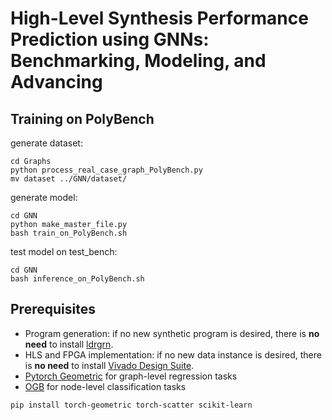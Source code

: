 # High-Level Synthesis Performance Prediction using GNNs: Benchmarking, Modeling, and Advancing

## Training on PolyBench
generate dataset:
```
cd Graphs
python process_real_case_graph_PolyBench.py
mv dataset ../GNN/dataset/
```

generate model:
```
cd GNN
python make_master_file.py
bash train_on_PolyBench.sh
```

test model on test_bench:
```
cd GNN
bash inference_on_PolyBench.sh
```

<!-- Prerequisites -->
## Prerequisites
* Program generation: if no new synthetic program is desired, there is **no need** to install [ldrgrn](https://github.com/gergo-/ldrgen).
* HLS and FPGA implementation: if no new data instance is desired, there is **no need** to install [Vivado Design Suite](https://www.xilinx.com/support/download/index.html/content/xilinx/en/downloadNav/vivado-design-tools/2022-1.html).
* [Pytorch Geometric](https://github.com/pyg-team/pytorch_geometric) for graph-level regression tasks
* [OGB](https://github.com/snap-stanford/ogb/tree/e84a2ab93172433c58740d4f7727997727bbb52e) for node-level classification tasks

```
pip install torch-geometric torch-scatter scikit-learn
```